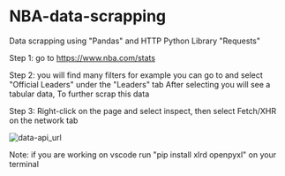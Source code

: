 # NBA-data-scrapping
Data scrapping using "Pandas" and HTTP Python Library "Requests" 

Step 1: go to https://www.nba.com/stats

Step 2: you will find many filters for example you can go to and select "Official Leaders" under the "Leaders" tab
After selecting you will see a tabular data, To further scrap this data

Step 3: Right-click on the page and select inspect, then select Fetch/XHR on the network tab 

![data-api_url](https://github.com/00-gmail/NBA-data-scrap/assets/96058881/f1a63c82-9859-49ae-a21e-66235d27a71f)

Note: if you are working on vscode run "pip install xlrd openpyxl" on your terminal
